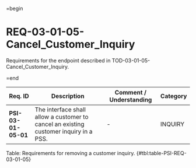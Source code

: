 =begin

# REQ-03-01-05-Cancel_Customer_Inquiry

Requirements for the endpoint described in TOD-03-01-05-Cancel_Customer_Inquiry.

=end

| Req. ID | Description | Comment / Understanding | Category |
| ------- | ----------- | ----------------------- | -------- |
| __PSI-03-01-05-01__ | The interface shall allow a customer to cancel an existing customer inquiry in a PSS. | - | INQUIRY |

Table: Requirements for removing a customer inquiry. {#tbl:table-PSI-REQ-03-01-05}
